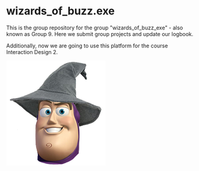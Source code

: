# wizards_of_buzz.exe

This is the group repository for the group "wizards_of_buzz_exe" - also known as Group 9. Here we submit group projects and update our logbook. 

Additionally, now we are going to use this platform for the course Interaction Design 2.
  
  
    
![Buzz](27783907_10156086247702856_1276388551_n.png)

